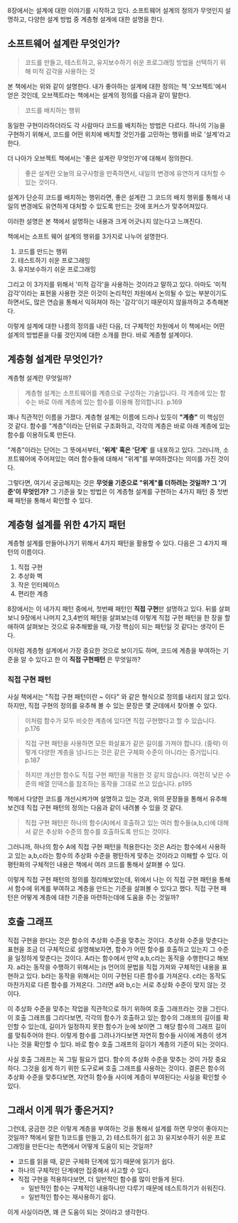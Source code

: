 8장에서는 설계에 대한 이야기를 시작하고 있다. 소프트웨어 설계의 정의가 무엇인지 설명하고, 다양한 설계 방법 중 계층형 설계에 대한 설명을 한다.

## 소프트웨어 설계란 무엇인가?

> 코드를 만들고, 테스트하고, 유지보수하기 쉬운 프로그래밍 방법을 선택하기 위해 미적 감각을 사용하는 것

본 책에서는 위와 같이 설명한다. 내가 좋아하는 설계에 대한 정의는 책 '오브젝트'에서 얻은 것인데, 오브젝트라는 책에서는 설계의 정의를 다음과 같이 말한다.

> 코드를 배치하는 행위

동일한 구현이라하더라도 각 사람마다 코드를 배치하는 방법은 다르다. 하나의 기능을 구현하기 위해서, 코드를 어떤 위치에 배치할 것인가를 고민하는 행위를 바로 '설계'라고 한다.

더 나아가 오브젝트 책에서는 '좋은 설계란 무엇인가'에 대해서 정의한다.

> 좋은 설계란 오늘의 요구사항을 만족하면서, 내일의 변경에 유연하게 대처할 수 있는 것이다.

설계가 단순히 코드를 배치하는 행위라면, 좋은 설계란 그 코드의 배치 행위를 통해서 내일의 변경에도 유연하게 대처할 수 있도록 만드는 것에 포커스가 맞추어져있다.

이러한 설명은 본 책에서 설명하는 내용과 크게 어긋나지 않는다고 느껴진다.

책에서는 소프트 웨어 설계의 행위를 3가지로 나누어 설명한다.

1. 코드를 만드는 행위
2. 테스트하기 쉬운 프로그래밍
3. 유지보수하기 쉬운 프로그래밍

그리고 이 3가지를 위해서 '미적 감각'을 사용하는 것이라고 말하고 있다. 아마도 '미적 감각'이라는 표현을 사용한 것은 이것이 논리적인 차원에서 논의될 수 있는 부분이기도 하면서도, 많은 연습을 통해서 익혀져야 하는 '감각'이기 때문이지 않을까하고 추측해본다.

이렇게 설계에 대한 나름의 정의를 내린 다음, 더 구체적인 차원에서 이 책에서는 어떤 설계의 방법론을 다룰 것인지에 대한 소개를 한다. 바로 계층형 설계이다.

## 계층형 설계란 무엇인가?

계층형 설계란 무엇일까?

> 계층형 설계는 소프트웨어를 계층으로 구성하는 기술입니다. 각 계층에 있는 함수는 바로 아래 계층에 있는 함수를 이용해 정의합니다. p.169

꽤나 직관적인 이름을 가졌다. 계층형 설계는 이름에 드러나 있듯이 **"계층"** 이 핵심인 것 같다. 함수를 "계층"이라는 단위로 구조화하고, 각각의 계층은 바로 아래 계층에 있는 함수를 이용하도록 만든다.

"계층"이라는 단어는 그 뜻에서부터, **'위계' 혹은 '단계'** 를 내포하고 있다. 그러니까, 소프트웨어에 주어져있는 여러 함수들에 대해서 "위계"를 부여하겠다는 의미를 가진 것이다.

그렇다면, 여기서 궁금해지는 것은 **무엇을 기준으로 "위계"를 더하려는 것일까? 그 '기준'이 무엇인가?** 그 기준을 찾는 방법은 이 계층형 설계를 구현하는 4가지 패턴 중 첫번째 패턴을 통해서 확인할 수 있다.

## 계층형 설계를 위한 4가지 패턴

계층형 설계를 만들어나가기 위해서 4가지 패턴을 활용할 수 있다. 다음은 그 4가지 패턴의 이름이다.

1. 직접 구현
2. 추상화 벽
3. 작은 인터페이스
4. 편리한 계층

8장에서는 이 네가지 패턴 중에서, 첫번째 패턴인 **직접 구현**만 설명하고 있다. 뒤를 살펴보니 9장에서 나머지 2,3,4번의 패턴을 살펴보는데 이렇게 직접 구현 패턴을 한 장을 할애하여 살펴보는 것으로 유추해봤을 때, 가장 핵심이 되는 패턴일 것 같다는 생각이 든다.

이처럼 계층형 설계에서 가장 중요한 것으로 보이기도 하며, 코드에 계층을 부여하는 기준을 알 수 있다고 한 이 **직접 구현패턴** 은 무엇일까?

### 직접 구현 패턴

사실 책에서는 "직접 구현 패턴이란 ~ 이다" 와 같은 형식으로 정의를 내리지 않고 있다. 하지만, 직접 구현의 정의를 유추해 볼 수 있는 문장은 몇 군데에서 찾아볼 수 있다.

> 이처럼 함수가 모두 비슷한 계층에 있다면 직접 구현했다고 할 수 있습니다. p.176

> 직접 구현 패턴을 사용하면 모든 화살표가 같은 길이를 가져야 합니다. (중략) 이렇게 다양한 계층을 넘나드는 것은 같은 구체화 수준이 아니라는 증거입니다. p.187

> 하지만 개선한 함수도 직접 구현 패턴을 적용한 것 같지 않습니다. 여전히 낮은 수준의 배열 인덱스를 참조하는 동작을 그대로 쓰고 있습니다. p195

책에서 다양한 코드를 개선시켜가며 설명하고 있는 것과, 위의 문장들을 통해서 유추해보건데 직접 구현 패턴의 정의는 다음과 같이 내려볼 수 있을 것 같다.

> 직접 구현 패턴은 하나의 함수(A)에서 호출하고 있는 여러 함수들(a,b,c)에 대해서 같은 추상화 수준의 함수를 호출하도록 만드는 것이다.

그러니까, 하나의 함수 A에 직접 구현 패턴을 적용한다는 것은 A라는 함수에서 사용하고 있는 a,b,c라는 함수의 추상화 수준을 평탄하게 맞추는 것이라고 이해할 수 있다. 이 평탄화의 구체적인 내용은 책에서 여러 코드를 통해서 살펴볼 수 있다.

이렇게 직접 구현 패턴의 정의를 정리해보았는데, 위에서 나는 이 직접 구현 패턴을 통해서 함수에 위계를 부여하고 계층을 만드는 기준을 살펴볼 수 있다고 했다. 직접 구현 패턴은 어떻게 계층에 대한 기준을 마련하는데에 도움을 주는 것일까?

## 호출 그래프

직접 구현을 한다는 것은 함수의 추상화 수준을 맞추는 것이다. 추상화 수준을 맞춘다는 표현을 조금 더 구체적으로 설명해보자면, 함수가 어떤 함수를 호출하고 있는지 그 수준을 일정하게 맞춘다는 것이다. A라는 함수에서 만약 a,b,c라는 동작을 수행한다고 해보자. a라는 동작을 수행하기 위해서는 js 언어의 문법을 직접 가져와 구체적인 내용을 표현하고 있다. b라는 동작을 위해서는 이미 구현된 다른 함수를 가져온다. c라는 동작도 마찬가지로 다른 함수를 가져온다. 그러면 a와 b,c는 서로 추상화 수준이 맞지 않는 것이다.

이 추상화 수준을 맞추는 작업을 직관적으로 하기 위하여 호출 그래프라는 것을 그린다. 이 호출 그래프를 그리다보면, 각각의 함수가 호출하고 있는 함수의 그래프의 길이를 확인할 수 있는데, 길이가 일정하지 못한 함수가 눈에 보이면 그 해당 함수의 그래프 길이를 맞춰주어야 한다. 이렇게 함수를 그려나가다보면 자연히 함수들 사이에 계층이 생겨나는 것을 확인할 수 있다. 바로 함수 호출 그래프의 길이가 계층의 기준이 되는 것이다.

사실 호출 그래프는 꼭 그릴 필요가 없다. 함수의 추상화 수준을 맞추는 것이 가장 중요하다. 그것을 쉽게 하기 위한 도구로써 호출 그래프를 사용하는 것이다. 결론은 함수의 추상화 수준을 맞추다보면, 자연히 함수들 사이에 계층이 부여된다는 사실을 확인할 수 있다.

## 그래서 이게 뭐가 좋은거지?

그런데, 궁금한 것은 이렇게 계층을 부여하는 것을 통해서 설계를 하면 무엇이 좋아지는 것일까? 책에서 말한 1)코드를 만들고, 2) 테스트하기 쉽고 3) 유지보수하기 쉬운 프로그래밍을 만든다는 측면에서 어떻게 도움이 되는 것일까?

- 코드를 읽을 때, 같은 구체화 단계에 있기 때문에 읽기가 쉽다.
- 하나의 구체적인 단계에만 집중해서 사고할 수 있다.
- 직접 구현을 적용하다보면, 더 일반적인 함수를 많이 만들게 된다.
  - 일반적인 함수는 구체적인 내용하나만 다루기 때문에 테스트하기가 쉬워진다.
  - 일반적인 함수는 재사용하기 쉽다.

이게 사실이라면, 꽤 큰 도움이 되는 것이라고 생각한다.
